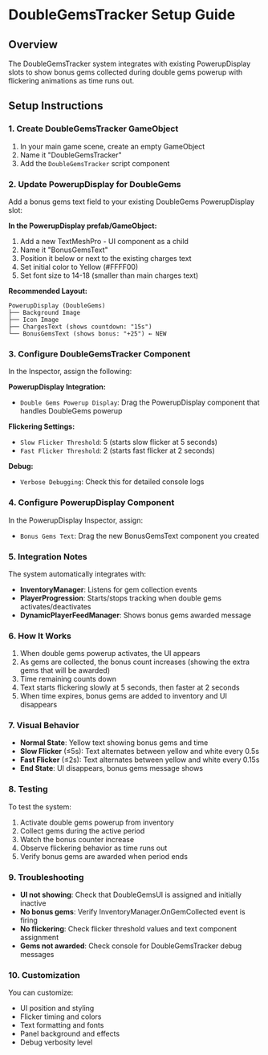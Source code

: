 # DoubleGemsTracker Setup Guide

## Overview
The DoubleGemsTracker system integrates with existing PowerupDisplay slots to show bonus gems collected during double gems powerup with flickering animations as time runs out.

## Setup Instructions

### 1. Create DoubleGemsTracker GameObject
1. In your main game scene, create an empty GameObject
2. Name it "DoubleGemsTracker"
3. Add the `DoubleGemsTracker` script component

### 2. Update PowerupDisplay for DoubleGems
Add a bonus gems text field to your existing DoubleGems PowerupDisplay slot:

**In the PowerupDisplay prefab/GameObject:**
1. Add a new TextMeshPro - UI component as a child
2. Name it "BonusGemsText"
3. Position it below or next to the existing charges text
4. Set initial color to Yellow (#FFFF00)
5. Set font size to 14-18 (smaller than main charges text)

**Recommended Layout:**
```
PowerupDisplay (DoubleGems)
├── Background Image
├── Icon Image  
├── ChargesText (shows countdown: "15s")
└── BonusGemsText (shows bonus: "+25") ← NEW
```

### 3. Configure DoubleGemsTracker Component
In the Inspector, assign the following:

**PowerupDisplay Integration:**
- `Double Gems Powerup Display`: Drag the PowerupDisplay component that handles DoubleGems powerup

**Flickering Settings:**
- `Slow Flicker Threshold`: 5 (starts slow flicker at 5 seconds)
- `Fast Flicker Threshold`: 2 (starts fast flicker at 2 seconds)

**Debug:**
- `Verbose Debugging`: Check this for detailed console logs

### 4. Configure PowerupDisplay Component
In the PowerupDisplay Inspector, assign:
- `Bonus Gems Text`: Drag the new BonusGemsText component you created

### 5. Integration Notes
The system automatically integrates with:
- **InventoryManager**: Listens for gem collection events
- **PlayerProgression**: Starts/stops tracking when double gems activates/deactivates
- **DynamicPlayerFeedManager**: Shows bonus gems awarded message

### 6. How It Works
1. When double gems powerup activates, the UI appears
2. As gems are collected, the bonus count increases (showing the extra gems that will be awarded)
3. Time remaining counts down
4. Text starts flickering slowly at 5 seconds, then faster at 2 seconds
5. When time expires, bonus gems are added to inventory and UI disappears

### 7. Visual Behavior
- **Normal State**: Yellow text showing bonus gems and time
- **Slow Flicker** (≤5s): Text alternates between yellow and white every 0.5s
- **Fast Flicker** (≤2s): Text alternates between yellow and white every 0.15s
- **End State**: UI disappears, bonus gems message shows

### 8. Testing
To test the system:
1. Activate double gems powerup from inventory
2. Collect gems during the active period
3. Watch the bonus counter increase
4. Observe flickering behavior as time runs out
5. Verify bonus gems are awarded when period ends

### 9. Troubleshooting
- **UI not showing**: Check that DoubleGemsUI is assigned and initially inactive
- **No bonus gems**: Verify InventoryManager.OnGemCollected event is firing
- **No flickering**: Check flicker threshold values and text component assignment
- **Gems not awarded**: Check console for DoubleGemsTracker debug messages

### 10. Customization
You can customize:
- UI position and styling
- Flicker timing and colors
- Text formatting and fonts
- Panel background and effects
- Debug verbosity level
